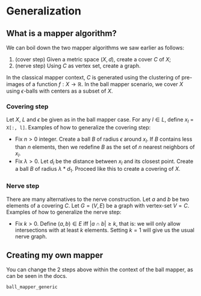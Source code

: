# Generalization

## What is a mapper algorithm?

We can boil down the two mapper algorithms we saw earlier as follows:

1. (cover step) Given a metric space $(X, d)$, create a cover $C$ of $X$;
2. (nerve step) Using $C$ as vertex set, create a graph.

In the classical mapper context, $C$ is generated using the clustering of pre-images of a function $f: X \to \mathbb{R}$. In the ball mapper scenario, we cover $X$ using $\epsilon$-balls with centers as a subset of $X$.

### Covering step

Let $X$, $L$ and $\epsilon$ be given as in the ball mapper case. For any $l \in L$, define $x_l$ = `X[:, l]`. Examples of how to generalize the covering step:

- Fix $n > 0$ integer. Create a ball $B$ of radius $\epsilon$ around $x_l$. If $B$ contains less than $n$ elements, then we redefine $B$ as the set of $n$ nearest neighbors of $x_l$.
- Fix $\lambda > 0$. Let $d_l$ be the distance between $x_l$ and its closest point. Create a ball $B$ of radius $\lambda * d_1$. Proceed like this to create a covering of $X$.

### Nerve step

There are many alternatives to the nerve construction. Let $a$ and $b$ be two elements of a covering $C$. Let $G = (V, E)$ be a graph with vertex-set $V = C$. Examples of how to generalize the nerve step:

- Fix $k > 0$. Define $(a, b) \in E$ iff $|a \cap b| \geq k$, that is: we will only allow intersections with at least $k$ elements. Setting $k = 1$ will give us the usual nerve graph.

## Creating my own mapper

You can change the 2 steps above within the context of the ball mapper, as can be seen in the docs.

```@docs
ball_mapper_generic
```
